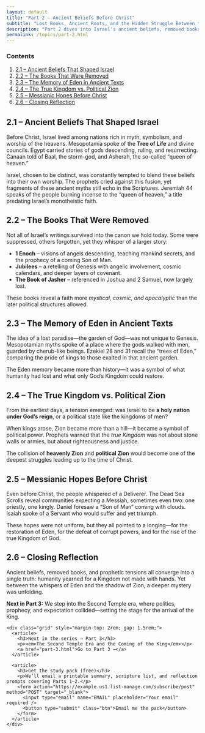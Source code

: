 ```yaml
---
layout: default
title: "Part 2 – Ancient Beliefs Before Christ"
subtitle: "Lost Books, Ancient Roots, and the Hidden Struggle Between the True Kingdom and Political Zion"
description: "Part 2 dives into Israel's ancient beliefs, removed books, and Edenic memory before Christ."
permalink: /topics/part-2.html
---
```


<section class="container content">

  <!-- Table of contents -->
  <nav aria-label="Table of contents" style="margin-bottom: 2rem;">
    <h3>Contents</h3>
    <ol>
      <li><a href="#ancient-beliefs">2.1 – Ancient Beliefs That Shaped Israel</a></li>
      <li><a href="#removed-books">2.2 – The Books That Were Removed</a></li>
      <li><a href="#eden-memory">2.3 – The Memory of Eden in Ancient Texts</a></li>
      <li><a href="#kingdom-vs-zion">2.4 – The True Kingdom vs. Political Zion</a></li>
      <li><a href="#messianic-hopes">2.5 – Messianic Hopes Before Christ</a></li>
      <li><a href="#closing">2.6 – Closing Reflection</a></li>
    </ol>
  </nav>

  <!-- 2.1 -->
  <section id="ancient-beliefs" class="content">
    <h2>2.1 – Ancient Beliefs That Shaped Israel</h2>
    <p>
      Before Christ, Israel lived among nations rich in myth, symbolism, and
      worship of the heavens. Mesopotamia spoke of the <strong>Tree of Life</strong> and divine councils. Egypt carried stories of gods descending, ruling, and resurrecting. Canaan told of Baal, the storm-god, and Asherah, the so-called “queen of heaven.”
    </p>
    <p>
      Israel, chosen to be distinct, was constantly tempted to blend these beliefs into their own worship. The prophets cried against this fusion, yet fragments of these ancient myths still echo in the Scriptures. <span class="note">Jeremiah 44 speaks of the people burning incense to the “queen of heaven,” a title predating Israel’s monotheistic faith.</span>
    </p>
  </section>

  <!-- 2.2 -->
  <section id="removed-books" class="content">
    <h2>2.2 – The Books That Were Removed</h2>
    <p>
      Not all of Israel’s writings survived into the canon we hold today. Some were suppressed, others forgotten, yet they whisper of a larger story:
    </p>
    <ul>
      <li><strong>1 Enoch</strong> – visions of angels descending, teaching mankind secrets, and the prophecy of a coming Son of Man.</li>
      <li><strong>Jubilees</strong> – a retelling of Genesis with angelic involvement, cosmic calendars, and deeper layers of covenant.</li>
      <li><strong>The Book of Jasher</strong> – referenced in Joshua and 2 Samuel, now largely lost.</li>
    </ul>
    <p class="note">These books reveal a faith more <em>mystical, cosmic, and apocalyptic</em> than the later political structures allowed.</p>
  </section>

  <!-- 2.3 -->
  <section id="eden-memory" class="content">
    <h2>2.3 – The Memory of Eden in Ancient Texts</h2>
    <p>
      The idea of a lost paradise—the garden of God—was not unique to Genesis. Mesopotamian myths spoke of a place where the gods walked with men, guarded by cherub-like beings. Ezekiel 28 and 31 recall the “trees of Eden,” comparing the pride of kings to those exalted in that ancient garden.
    </p>
    <p class="note">
      The Eden memory became more than history—it was a symbol of what humanity had lost and what only God’s Kingdom could restore.
    </p>
  </section>

  <!-- 2.4 -->
  <section id="kingdom-vs-zion" class="content">
    <h2>2.4 – The True Kingdom vs. Political Zion</h2>
    <p>
      From the earliest days, a tension emerged: was Israel to be <strong>a holy nation under God’s reign</strong>, or a political state like the kingdoms of men?
    </p>
    <p>
      When kings arose, Zion became more than a hill—it became a symbol of political power. Prophets warned that the <em>true Kingdom</em> was not about stone walls or armies, but about righteousness and justice.
    </p>
    <p>
      The collision of <strong>heavenly Zion</strong> and <strong>political Zion</strong> would become one of the deepest struggles leading up to the time of Christ.
    </p>
  </section>

  <!-- 2.5 -->
  <section id="messianic-hopes" class="content">
    <h2>2.5 – Messianic Hopes Before Christ</h2>
    <p>
      Even before Christ, the people whispered of a Deliverer. The Dead Sea Scrolls reveal communities expecting a Messiah, sometimes even two: one priestly, one kingly. Daniel foresaw a “Son of Man” coming with clouds. Isaiah spoke of a Servant who would suffer and yet triumph.
    </p>
    <p>
      These hopes were not uniform, but they all pointed to a longing—for the restoration of Eden, for the defeat of corrupt powers, and for the rise of the true Kingdom of God.
    </p>
  </section>

  <!-- 2.6 -->
  <section id="closing" class="content">
    <h2>2.6 – Closing Reflection</h2>
    <p>
      Ancient beliefs, removed books, and prophetic tensions all converge into a single truth: humanity yearned for a Kingdom not made with hands. Yet between the whispers of Eden and the shadow of Zion, a deeper mystery was unfolding.
    </p>
    <p>
      <strong>Next in Part 3:</strong> We step into the Second Temple era, where politics, prophecy, and expectation collided—setting the stage for the arrival of the King.
    </p>

    <div class="grid" style="margin-top: 2rem; gap: 1.5rem;">
      <article>
        <h3>Next in the series → Part 3</h3>
        <p><em>The Second Temple Era and the Coming of the King</em></p>
        <a href="part-3.html">Go to Part 3 →</a>
      </article>

      <article>
        <h3>Get the study pack (free)</h3>
        <p>We’ll email a printable summary, scripture list, and reflection prompts covering Parts 1–2.</p>
        <form action="https://example.us1.list-manage.com/subscribe/post" method="POST" target="_blank">
          <input type="email" name="EMAIL" placeholder="Your email" required />
          <button type="submit" class="btn">Email me the pack</button>
        </form>
      </article>
    </div>

  </section>
</section>
